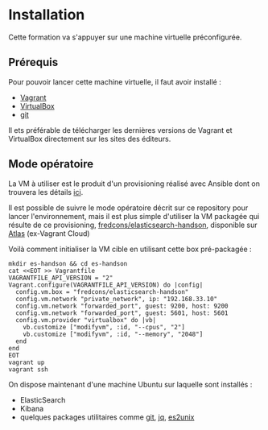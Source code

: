 # Installation

Cette formation va s'appuyer sur une machine virtuelle préconfigurée.

## Prérequis

Pour pouvoir lancer cette machine virtuelle, il faut avoir installé :
- [Vagrant](https://www.vagrantup.com/)
- [VirtualBox](https://www.virtualbox.org/wiki/Downloads)
- [git](http://git-scm.com/)

Il ets préférable de télécharger les dernières versions de Vagrant et VirtualBox directement sur les sites des éditeurs.

## Mode opératoire

La VM à utiliser est le produit d'un provisioning réalisé avec Ansible dont on trouvera les détails [ici](https://github.com/fredcons/vagrant-elasticsearch).

Il est possible de suivre le mode opératoire décrit sur ce repository pour lancer l'environnement, mais il est plus simple d'utiliser la VM packagée qui résulte de ce provisioning, [fredcons/elasticsearch-handson](https://atlas.hashicorp.com/fredcons/boxes/elasticsearch-handson), disponible sur [Atlas](https://atlas.hashicorp.com/) (ex-Vagrant Cloud)

Voilà comment initialiser la VM cible en utilisant cette box pré-packagée :

```
mkdir es-handson && cd es-handson
cat <<EOT >> Vagrantfile
VAGRANTFILE_API_VERSION = "2"
Vagrant.configure(VAGRANTFILE_API_VERSION) do |config|
  config.vm.box = "fredcons/elasticsearch-handson"
  config.vm.network "private_network", ip: "192.168.33.10"
  config.vm.network "forwarded_port", guest: 9200, host: 9200
  config.vm.network "forwarded_port", guest: 5601, host: 5601
  config.vm.provider "virtualbox" do |vb|
    vb.customize ["modifyvm", :id, "--cpus", "2"]
    vb.customize ["modifyvm", :id, "--memory", "2048"]
  end
end
EOT
vagrant up
vagrant ssh
```

On dispose maintenant d'une machine Ubuntu sur laquelle sont installés :
- ElasticSearch
- Kibana
- quelques packages utilitaires comme [git](http://git-scm.com/), [jq](http://stedolan.github.io/jq/), [es2unix](https://github.com/elastic/es2unix)






